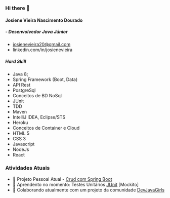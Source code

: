 ### Hi there 👋

#### Josiene Vieira Nascimento Dourado
 ##### - Desenvolvedor Java Júnior

  -  josienevieira20@gmail.com
  -  linkedin.com/in/josienevieira
  
  
##### Hard Skill
- Java 8;
- Spring Framework (Boot, Data)
- API Rest
- PostgreSql
- Conceitos de BD NoSql
- JUnit
- TDD
- Maven
- IntelliJ IDEA, Eclipse/STS
- Heroku
- Conceitos de Container e Cloud
- HTML 5
- CSS 3 
- Javascript
- NodeJs
- React

### Atividades Atuais

- 🔭 Projeto Pessoal Atual - [Crud com Spring Boot](https://github.com/josvieira/Crud-Spring-Boot)
- 🌱 Aprendento no momento: Testes Unitários [JUnit](https://github.com/josvieira/Testes-Com-JUnit) [Mockito]
- 👯 Colaborando atualmente com um projeto da comunidade [DevJavaGirls](https://github.com/devs-javagirl/member)


<!--
**josvieira/josvieira** is a ✨ _special_ ✨ repository because its `README.md` (this file) appears on your GitHub profile.
Here are some ideas to get you started:

- 🔭 I’m currently working on ...
- 🌱 I’m currently learning ...
- 👯 I’m looking to collaborate on ...
- 🤔 I’m looking for help with ...
- 💬 Ask me about ...
- 📫 How to reach me: ...
- 😄 Pronouns: ...
- ⚡ Fun fact: ...
-->
